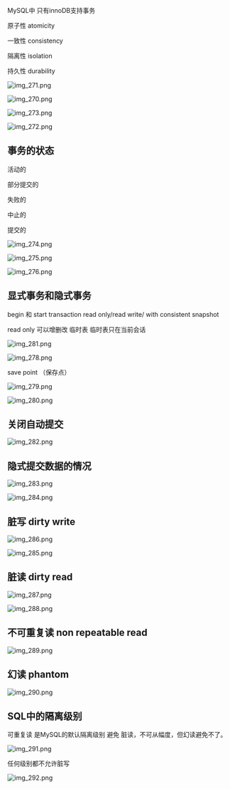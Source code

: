 MySQL中 只有innoDB支持事务

原子性 atomicity

一致性 consistency

隔离性 isolation

持久性 durability

![img_271.png](img_271.png)

![img_270.png](img_270.png)

![img_273.png](img_273.png)

![img_272.png](img_272.png)

事务的状态
---

活动的

部分提交的

失败的

中止的

提交的

![img_274.png](img_274.png)

![img_275.png](img_275.png)

![img_276.png](img_276.png)

显式事务和隐式事务
---

begin 和 start transaction read only/read write/ with consistent snapshot

read only 可以增删改 临时表 临时表只在当前会话

![img_281.png](img_281.png)

![img_278.png](img_278.png)

save point （保存点）

![img_279.png](img_279.png)


![img_280.png](img_280.png)

关闭自动提交
---

![img_282.png](img_282.png)

隐式提交数据的情况
---

![img_283.png](img_283.png)

![img_284.png](img_284.png)

脏写 dirty write
---

![img_286.png](img_286.png)

![img_285.png](img_285.png)

脏读 dirty read
---

![img_287.png](img_287.png)

![img_288.png](img_288.png)

不可重复读 non repeatable read
---

![img_289.png](img_289.png)

幻读 phantom
---

![img_290.png](img_290.png)

SQL中的隔离级别
---

可重复读 是MySQL的默认隔离级别 避免 脏读，不可从幅度，但幻读避免不了。

![img_291.png](img_291.png)

任何级别都不允许脏写

![img_292.png](img_292.png)

